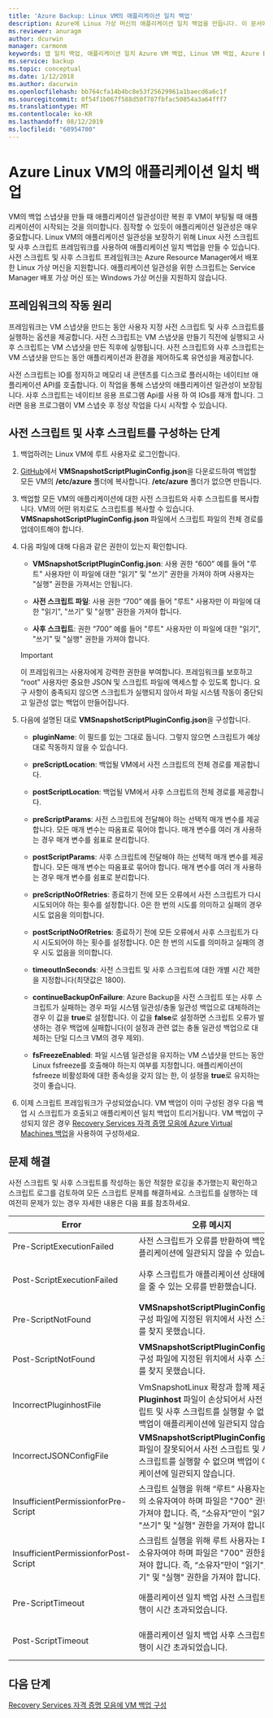 ```yaml
---
title: 'Azure Backup: Linux VM의 애플리케이션 일치 백업'
description: Azure에 Linux 가상 머신의 애플리케이션 일치 백업을 만듭니다. 이 문서에서는 Azure 배포 Linux VM을 백업하는 스크립트 프레임워크를 구성하는 내용에 대해 설명합니다. 이 문서에는 문제 해결 정보도 포함되어 있습니다.
ms.reviewer: anuragm
author: dcurwin
manager: carmonm
keywords: 앱 일치 백업, 애플리케이션 일치 Azure VM 백업, Linux VM 백업, Azure Backup
ms.service: backup
ms.topic: conceptual
ms.date: 1/12/2018
ms.author: dacurwin
ms.openlocfilehash: bb764cfa14b4bc8e53f25629961a1baecd6a6c1f
ms.sourcegitcommit: 0f54f1b067f588d50f787fbfac50854a3a64fff7
ms.translationtype: MT
ms.contentlocale: ko-KR
ms.lasthandoff: 08/12/2019
ms.locfileid: "68954700"
---
```

# <a name="application-consistent-backup-of-azure-linux-vms"></a>Azure Linux VM의 애플리케이션 일치 백업

VM의 백업 스냅샷을 만들 때 애플리케이션 일관성이란 복원 후 VM이 부팅될 때 애플리케이션이 시작되는 것을 의미합니다. 짐작할 수 있듯이 애플리케이션 일관성은 매우 중요합니다. Linux VM의 애플리케이션 일관성을 보장하기 위해 Linux 사전 스크립트 및 사후 스크립트 프레임워크를 사용하여 애플리케이션 일치 백업을 만들 수 있습니다. 사전 스크립트 및 사후 스크립트 프레임워크는 Azure Resource Manager에서 배포한 Linux 가상 머신을 지원합니다. 애플리케이션 일관성을 위한 스크립트는 Service Manager 배포 가상 머신 또는 Windows 가상 머신을 지원하지 않습니다.

## <a name="how-the-framework-works"></a>프레임워크의 작동 원리

프레임워크는 VM 스냅샷을 만드는 동안 사용자 지정 사전 스크립트 및 사후 스크립트를 실행하는 옵션을 제공합니다. 사전 스크립트는 VM 스냅샷을 만들기 직전에 실행되고 사후 스크립트는 VM 스냅샷을 만든 직후에 실행됩니다. 사전 스크립트와 사후 스크립트는 VM 스냅샷을 만드는 동안 애플리케이션과 환경을 제어하도록 유연성을 제공합니다.

사전 스크립트는 IO를 정지하고 메모리 내 콘텐츠를 디스크로 플러시하는 네이티브 애플리케이션 API를 호출합니다. 이 작업을 통해 스냅샷의 애플리케이션 일관성이 보장됩니다. 사후 스크립트는 네이티브 응용 프로그램 Api를 사용 하 여 IOs를 재개 합니다. 그러면 응용 프로그램이 VM 스냅숏 후 정상 작업을 다시 시작할 수 있습니다.

## <a name="steps-to-configure-pre-script-and-post-script"></a>사전 스크립트 및 사후 스크립트를 구성하는 단계

1. 백업하려는 Linux VM에 루트 사용자로 로그인합니다.

2. [GitHub](https://github.com/MicrosoftAzureBackup/VMSnapshotPluginConfig)에서 **VMSnapshotScriptPluginConfig.json**을 다운로드하여 백업할 모든 VM의 **/etc/azure** 폴더에 복사합니다. **/etc/azure** 폴더가 없으면 만듭니다.

3. 백업할 모든 VM의 애플리케이션에 대한 사전 스크립트와 사후 스크립트를 복사합니다. VM의 어떤 위치로도 스크립트를 복사할 수 있습니다. **VMSnapshotScriptPluginConfig.json** 파일에서 스크립트 파일의 전체 경로를 업데이트해야 합니다.

4. 다음 파일에 대해 다음과 같은 권한이 있는지 확인합니다.

   - **VMSnapshotScriptPluginConfig.json**: 사용 권한 “600” 예를 들어 "루트" 사용자만 이 파일에 대한 "읽기" 및 "쓰기" 권한을 가져야 하며 사용자는 "실행" 권한을 가져서는 안됩니다.

   - **사전 스크립트 파일**: 사용 권한 “700”  예를 들어 "루트" 사용자만 이 파일에 대한 "읽기", "쓰기" 및 "실행" 권한을 가져야 합니다.

   - **사후 스크립트**: 권한 “700” 예를 들어 "루트" 사용자만 이 파일에 대한 "읽기", "쓰기" 및 "실행" 권한을 가져야 합니다.

   > [!Important]
   > 이 프레임워크는 사용자에게 강력한 권한을 부여합니다. 프레임워크를 보호하고 “root” 사용자만 중요한 JSON 및 스크립트 파일에 액세스할 수 있도록 합니다.
   > 요구 사항이 충족되지 않으면 스크립트가 실행되지 않아서 파일 시스템 작동이 중단되고 일관성 없는 백업이 만들어집니다.
   >

5. 다음에 설명된 대로 **VMSnapshotScriptPluginConfig.json**을 구성합니다.
    - **pluginName**: 이 필드를 있는 그대로 둡니다. 그렇지 않으면 스크립트가 예상대로 작동하지 않을 수 있습니다.

    - **preScriptLocation**: 백업될 VM에서 사전 스크립트의 전체 경로를 제공합니다.

    - **postScriptLocation**: 백업될 VM에서 사후 스크립트의 전체 경로를 제공합니다.

    - **preScriptParams**: 사전 스크립트에 전달해야 하는 선택적 매개 변수를 제공합니다. 모든 매개 변수는 따옴표로 묶어야 합니다. 매개 변수를 여러 개 사용하는 경우 매개 변수를 쉼표로 분리합니다.

    - **postScriptParams**: 사후 스크립트에 전달해야 하는 선택적 매개 변수를 제공합니다. 모든 매개 변수는 따옴표로 묶어야 합니다. 매개 변수를 여러 개 사용하는 경우 매개 변수를 쉼표로 분리합니다.

    - **preScriptNoOfRetries**: 종료하기 전에 모든 오류에서 사전 스크립트가 다시 시도되어야 하는 횟수를 설정합니다. 0은 한 번의 시도를 의미하고 실패의 경우 시도 없음을 의미합니다.

    - **postScriptNoOfRetries**:  종료하기 전에 모든 오류에서 사후 스크립트가 다시 시도되어야 하는 횟수를 설정합니다. 0은 한 번의 시도를 의미하고 실패의 경우 시도 없음을 의미합니다.

    - **timeoutInSeconds**: 사전 스크립트 및 사후 스크립트에 대한 개별 시간 제한을 지정합니다(최댓값은 1800).

    - **continueBackupOnFailure**: Azure Backup을 사전 스크립트 또는 사후 스크립트가 실패하는 경우 파일 시스템 일관성/충돌 일관성 백업으로 대체하려는 경우 이 값을 **true**로 설정합니다. 이 값을 **false**로 설정하면 스크립트 오류가 발생하는 경우 백업에 실패합니다(이 설정과 관련 없는 충돌 일관성 백업으로 대체하는 단일 디스크 VM의 경우 제외).

    - **fsFreezeEnabled**: 파일 시스템 일관성을 유지하는 VM 스냅샷을 만드는 동안 Linux fsfreeze를 호출해야 하는지 여부를 지정합니다. 애플리케이션이 fsfreeze 비활성화에 대한 종속성을 갖지 않는 한, 이 설정을 **true**로 유지하는 것이 좋습니다.

6. 이제 스크립트 프레임워크가 구성되었습니다. VM 백업이 이미 구성된 경우 다음 백업 시 스크립트가 호출되고 애플리케이션 일치 백업이 트리거됩니다. VM 백업이 구성되지 않은 경우 [Recovery Services 자격 증명 모음에 Azure Virtual Machines 백업](https://docs.microsoft.com/azure/backup/backup-azure-vms-first-look-arm)을 사용하여 구성하세요.

## <a name="troubleshooting"></a>문제 해결

사전 스크립트 및 사후 스크립트를 작성하는 동안 적절한 로깅을 추가했는지 확인하고 스크립트 로그를 검토하여 모든 스크립트 문제를 해결하세요. 스크립트를 실행하는 데 여전히 문제가 있는 경우 자세한 내용은 다음 표를 참조하세요.

| Error | 오류 메시지 | 권장 작업 |
| ------------------------ | -------------- | ------------------ |
| Pre-ScriptExecutionFailed |사전 스크립트가 오류를 반환하여 백업이 애플리케이션에 일관되지 않을 수 있습니다.   | 이 문제를 해결하려면 스크립트에 대한 오류 로그를 확인하세요.|  
|   Post-ScriptExecutionFailed |    사후 스크립트가 애플리케이션 상태에 영향을 줄 수 있는 오류를 반환했습니다. |    이 문제를 해결하려면 스크립트에 대한 오류 로그를 확인하고 애플리케이션 상태를 확인하세요. |
| Pre-ScriptNotFound |  **VMSnapshotScriptPluginConfig.json** 구성 파일에 지정된 위치에서 사전 스크립트를 찾지 못했습니다. |   애플리케이션 일관성 백업을 위해 사전 스크립트가 구성 파일에 지정된 경로에 있는지 확인하세요.|
| Post-ScriptNotFound | **VMSnapshotScriptPluginConfig.json** 구성 파일에 지정된 위치에서 사후 스크립트를 찾지 못했습니다. |   애플리케이션 일관성 백업을 위해 사후 스크립트가 구성 파일에 지정된 경로에 있는지 확인하세요.|
| IncorrectPluginhostFile | VmSnapshotLinux 확장과 함께 제공되는 **Pluginhost** 파일이 손상되어서 사전 스크립트 및 사후 스크립트를 실행할 수 없으며 백업이 애플리케이션에 일관되지 않습니다. | **VmSnapshotLinux** 확장을 제거하세요. 문제를 해결하기 위해 다음 백업과 함께 자동으로 다시 설치됩니다. |
| IncorrectJSONConfigFile | **VMSnapshotScriptPluginConfig.json** 파일이 잘못되어서 사전 스크립트 및 사후 스크립트를 실행할 수 없으며 백업이 애플리케이션에 일관되지 않습니다. | [GitHub](https://github.com/MicrosoftAzureBackup/VMSnapshotPluginConfig)에서 복사본을 다운로드하고 다시 구성하세요. |
| InsufficientPermissionforPre-Script | 스크립트 실행을 위해 “루트” 사용자는 파일의 소유자여야 하며 파일은 "700" 권한을 가져야 합니다. 즉, “소유자”만이 "읽기", "쓰기" 및 "실행" 권한을 가져야 합니다. | "루트" 사용자가 스크립트 파일의 "소유자"이고 “소유자”만이 "읽기", "쓰기" 및 "실행" 권한을 갖는지 확인합니다. |
| InsufficientPermissionforPost-Script | 스크립트 실행을 위해 루트 사용자는 파일의 소유자여야 하며 파일은 "700" 권한을 가져야 합니다. 즉, “소유자”만이 "읽기", "쓰기" 및 "실행" 권한을 가져야 합니다. | "루트" 사용자가 스크립트 파일의 "소유자"이고 “소유자”만이 "읽기", "쓰기" 및 "실행" 권한을 갖는지 확인합니다. |
| Pre-ScriptTimeout | 애플리케이션 일치 백업 사전 스크립트의 실행이 시간 초과되었습니다. | 스크립트를 확인하고 **/etc/azure**에 있는 **VMSnapshotScriptPluginConfig.json** 파일에서 시간 제한을 늘립니다. |
| Post-ScriptTimeout | 애플리케이션 일치 백업 사후 스크립트의 실행이 시간 초과되었습니다. | 스크립트를 확인하고 **/etc/azure**에 있는 **VMSnapshotScriptPluginConfig.json** 파일에서 시간 제한을 늘립니다. |

## <a name="next-steps"></a>다음 단계
[Recovery Services 자격 증명 모음에 VM 백업 구성](https://docs.microsoft.com/azure/backup/backup-azure-arm-vms)

